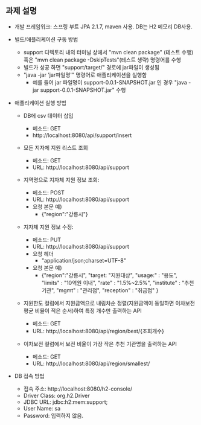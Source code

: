 ## 과제 설명
* 개발 프레임워크: 스프링 부트 JPA 2.1.7, maven 사용. DB는 H2 메모리 DB사용.
* 빌드/애플리케이션 구동 방법 
    - support 디렉토리 내의 터미널 상에서 "mvn clean package" (테스트 수행) 혹은 
 "mvn clean package -DskipTests"(테스트 생략) 명령어를 수행
    - 빌드가 성공 하면 "support/target/" 경로에 jar파일이 생성됨
    - "java -jar 'jar파일명'" 명령어로 애플리케이션을 실행함
        - 예를 들어 jar 파일명이 support-0.0.1-SNAPSHOT.jar 인 경우 
        "java -jar support-0.0.1-SNAPSHOT.jar" 수행

* 애플리케이션 실행 방법
    - DB에 csv 데이터 삽입 
      - 메소드: GET
      - http://localhost:8080/api/support/insert
      
    - 모든 지자체 지원 리스트 조회
      - 메소드: GET 
      - URL: http://localhost:8080/api/support
      
    - 지역명으로 지자체 지원 정보 조회: 
      - 메소드: POST       
      - URL: http://localhost:8080/api/support
      - 요청 본문 예) 
        - {"region":"강릉시"}
      
    - 지자체 지원 정보 수정: 
      - 메소드: PUT 
      - URL: http://localhost:8080/api/support
      - 요청 헤더
        - "application/json;charset=UTF-8"
      - 요청 본문 예) 
        - {"region":"강릉시", "target: "지원대상", "usage:" : "용도", "limits" : "10억원 이내", "rate" : "1.5%~2.5%", "institute" : "추천기관", "mgmt" : "관리점", "reception" : "취금점" }
    
    - 지원한도 컬럼에서 지원금액으로 내림차순 정렬(지원금액이 동일하면 이차보전 평균 비율이 적은 순서)하여 특정 개수만 출력하는 API
        - 메소드: GET 
        - URL: http://localhost:8080/api/region/best/{조회개수}
        
    - 이차보전 컬럼에서 보전 비율이 가장 작은 추천 기관명을 출력하는 API
        - 메소드: GET           
        - URL: http://localhost:8080/api/region/smallest/

* DB 접속 방법
    - 접속 주소: http://localhost:8080/h2-console/
    - Driver Class: org.h2.Driver
    - JDBC URL: jdbc:h2:mem:support;
    - User Name: sa
    - Password: 입력하지 않음.        